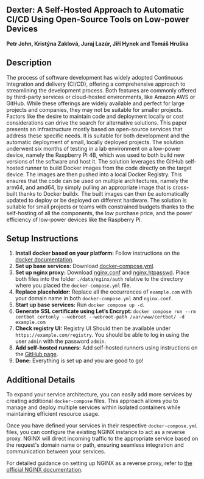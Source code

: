 ## Dexter: A Self-Hosted Approach to Automatic CI/CD Using Open-Source Tools on Low-power Devices

**Petr John, Kristýna Zaklová, Juraj Lazúr, Jiří Hynek and Tomáš Hruška**

## Description

The process of software development has widely adopted Continuous Integration and delivery (CI/CD), offering a comprehensive approach to streamlining the development process. Both features are commonly offered by third-party services or cloud-hosted environments, like Amazon AWS or GitHub. While these offerings are widely available and perfect for large projects and companies, they may not be suitable for smaller projects. Factors like the desire to maintain code and deployment locally or cost considerations can drive the search for alternative solutions. This paper presents an infrastructure mostly based on open-source services that address these specific needs. It is suitable for both development and the automatic deployment of small, locally deployed projects. The solution underwent six months of testing in a lab environment on a low-power device, namely the Raspberry Pi 4B, which was used to both build new versions of the software and host it. The solution leverages the GitHub self-hosted runner to build Docker images from the code directly on the target device. The images are then pushed into a local Docker Registry. This ensures that the code can be used on multiple architectures, namely the arm64, and amd64, by simply pulling an appropriate image that is cross-built thanks to Docker buildx. The built images can then be automatically updated to deploy or be deployed on different hardware. The solution is suitable for small projects or teams with constrained budgets thanks to the self-hosting of all the components, the low purchase price, and the power efficiency of low-power devices like the Raspberry Pi.

## Setup Instructions

1. **Install docker based on your platform:** Follow instructions on the [docker documentation](https://docs.docker.com/engine/install/).
2. **Set up base services:** Download [docker-compose.yml](./docker-compose.yml).
3. **Set up nginx proxy:** Download [nginx.conf](./nginx.conf) and [nginx.htpasswd](./nginx.htpasswd). Place both files into the folder `./data/nginx/auth` relative to the directory where you placed the `docker-compose.yml` file.
4. **Replace placeholder:** Replace all the occurrences of `example.com` with your domain name in both `docker-compose.yml` and `nginx.conf`.
5. **Start up base services:** Run `docker compose up -d`.
6. **Generate SSL certificate using Let’s Encrypt:** `docker compose run --rm certbot certonly --webroot --webroot-path /var/www/certbot/ -d example.com`
7. **Check registry UI:** Registry UI Should then be available under `https://example.com/registry`. You should be able to log in using the user `admin` with the password `admin`.
8. **Add self-hosted runners:** Add self-hosted runners using instructions on the [GitHub page](https://docs.github.com/en/actions/hosting-your-own-runners/managing-self-hosted-runners/adding-self-hosted-runners).
9. **Done:** Everything is set up and you are good to go!

## Additional Details

To expand your service architecture, you can easily add more services by creating additional `docker-compose` files. This approach allows you to manage and deploy multiple services within isolated containers while maintaining efficient resource usage.

Once you have defined your services in their respective `docker-compose.yml` files, you can configure the existing NGINX instance to act as a reverse proxy. NGINX will direct incoming traffic to the appropriate service based on the request's domain name or path, ensuring seamless integration and communication between your services.

For detailed guidance on setting up NGINX as a reverse proxy, refer to [the official NGINX documentation](https://docs.nginx.com/nginx/admin-guide/web-server/reverse-proxy/).
